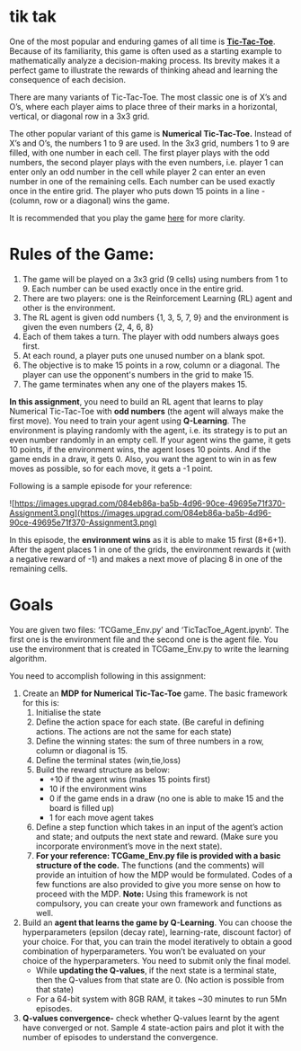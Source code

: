 # tik tak

One of the most popular and enduring games of all time is **[Tic-Tac-Toe](https://www.youtube.com/watch?v=5SdW0_wTX5c)**. Because of its familiarity, this game is often used as a starting example to mathematically analyze a decision-making process. Its brevity makes it a perfect game to illustrate the rewards of thinking ahead and learning the consequence of each decision.

There are many variants of Tic-Tac-Toe. The most classic one is of X’s and O’s, where each player aims to place three of their marks in a horizontal, vertical, or diagonal row in a 3x3 grid.

The other popular variant of this game is **Numerical Tic-Tac-Toe.** Instead of X’s and O’s, the numbers 1 to 9 are used. In the 3x3 grid, numbers 1 to 9 are filled, with one number in each cell. The first player plays with the odd numbers, the second player plays with the even numbers, i.e. player 1 can enter only an odd number in the cell while player 2 can enter an even number in one of the remaining cells. Each number can be used exactly once in the entire grid. The player who puts down 15 points in a line - (column, row or a diagonal) wins the game.

It is recommended that you play the game [here](https://playtictactoe.org/) for more clarity.

# **Rules of the Game:**

1. The game will be played on a 3x3 grid (9 cells) using numbers from 1 to 9. Each number can be used exactly once in the entire grid.
2. There are two players: one is the Reinforcement Learning (RL) agent and other is the environment.
3. The RL agent is given odd numbers {1, 3, 5, 7, 9} and the environment is given the even numbers {2, 4, 6, 8}
4. Each of them takes a turn. The player with odd numbers always goes first.
5. At each round, a player puts one unused number on a blank spot.
6. The objective is to make 15 points in a row, column or a diagonal. The player can use the opponent's numbers in the grid to make 15.
7. The game terminates when any one of the players makes 15.

**In this assignment**, you need to build an RL agent that learns to play Numerical Tic-Tac-Toe with **odd numbers** (the agent will always make the first move). You need to train your agent using **Q-Learning**. The environment is playing randomly with the agent, i.e. its strategy is to put an even number randomly in an empty cell. If your agent wins the game, it gets 10 points, if the environment wins, the agent loses 10 points. And if the game ends in a draw, it gets 0. Also, you want the agent to win in as few moves as possible, so for each move, it gets a -1 point.

Following is a sample episode for your reference:

![https://images.upgrad.com/084eb86a-ba5b-4d96-90ce-49695e71f370-Assignment3.png](https://images.upgrad.com/084eb86a-ba5b-4d96-90ce-49695e71f370-Assignment3.png)

In this episode, the **environment wins** as it is able to make 15 first (8+6+1).  After the agent places 1 in one of the grids, the environment rewards it (with a negative reward of -1) and makes a next move of placing 8 in one of the remaining cells.

# **Goals**

You are given two files: ‘TCGame_Env.py’ and ‘TicTacToe_Agent.ipynb’. The first one is the environment file and the second one is the agent file. You use the environment that is created in TCGame_Env.py to write the learning algorithm.

You need to accomplish following in this assignment:

1. Create an **MDP for Numerical Tic-Tac-Toe** game. The basic framework for this is:
    1. Initialise the state
    2. Define the action space for each state. (Be careful in defining actions. The actions are not the same for each state)
    3. Define the winning states: the sum of three numbers in a row, column or diagonal is 15.
    4. Define the terminal states (win,tie,loss)
    5. Build the reward structure as below:
        - +10 if the agent wins (makes 15 points first)
        - 10 if the environment wins
        - 0 if the game ends in a draw (no one is able to make 15 and the board is filled up)
        - 1 for each move agent takes
    6. Define a step function which takes in an input of the agent’s action and state; and outputs the next state and reward. (Make sure you incorporate environment’s move in the next state).
    7. **For your reference: TCGame_Env.py file is provided with a basic structure of the code.** The functions (and the comments) will provide an intuition of how the MDP would be formulated. Codes of a few functions are also provided to give you more sense on how to proceed with the MDP. **Note:** Using this framework is not compulsory, you can create your own framework and functions as well.
2. Build an **agent that learns the game by Q-Learning**. You can choose the hyperparameters (epsilon (decay rate), learning-rate, discount factor) of your choice. For that, you can train the model iteratively to obtain a good combination of hyperparameters. You won’t be evaluated on your choice of the hyperparameters. You need to submit only the final model.
    - While **updating the Q-values**, if the next state is a terminal state, then the Q-values from that state are 0. (No action is possible from that state)
    - For a 64-bit system with 8GB RAM, it takes ~30 minutes to run 5Mn episodes.
3. **Q-values convergence-** check whether Q-values learnt by the agent have converged or not. Sample 4 state-action pairs and plot it with the number of episodes to understand the convergence.